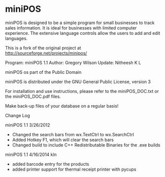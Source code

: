 miniPOS
=======

miniPOS is designed to be a simple program for small businesses to track sales information.
It is ideal for businesses with limited computer experience. The extensive language controls 
allow the users to add and edit languages.

This is a fork of the original project at http://sourceforge.net/projects/minipos/

Program: miniPOS 1.1
Author: Gregory Wilson
Update: Nitheesh K L

miniPOS os part of the Public Domain

miniPOS is distributed under the GNU General Public License, version 3

For installation and use instructions, please refer to the miniPOS_DOC.txt 
or the miniPOS_DOC.pdf files.

Make back-up files of your database on a regular basis!

Change Log

miniPOS 1.1
3/26/2012

* Changed the search bars from wx.TextCtrl to wx.SearchCtrl
* Added Hotkey F1, which will clear the search bars
* Changed build to include C++ Redistributable Binaries for 
the .exe builds

miniPOS 1.1
4/16/2014
kln

* added barcode entry for the products
* added printer support for thermal receipt printer with pycups
